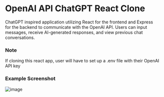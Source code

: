 # OpenAI API ChatGPT React Clone
ChatGPT inspired application utilizing React for the frontend and Express for the backend to communicate with the OpenAI API. Users can input messages, receive AI-generated responses, and view previous chat conversations. 

### Note 
If cloning this react app, user will have to set up a .env file with their OpenAI API key

### Example Screenshot
![image](https://github.com/petermartens98/OpenAI-API-ChatGPT-React-Clone/assets/87671757/7238420d-30da-46fe-8d87-bcac377ab009)
